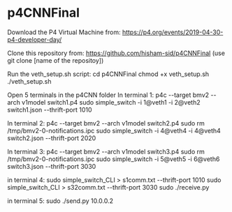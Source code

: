 # p4CNNFinal

Download the P4 Virtual Machine from: https://p4.org/events/2019-04-30-p4-developer-day/

Clone this repository from: https://github.com/hisham-sid/p4CNNFinal (use git clone [name of the repositoy])

Run the veth_setup.sh script: 
  cd p4CNNFinal
  chmod +x veth_setup.sh 
  ./veth_setup.sh
  
Open 5 terminals in the p4CNN folder
In terminal 1:
  p4c --target bmv2 --arch v1model switch1.p4 
  sudo simple_switch -i 1@veth1 -i 2@veth2 switch1.json --thrift-port 1010
  
In terminal 2:
  p4c --target bmv2 --arch v1model switch2.p4 
  sudo rm /tmp/bmv2-0-notifications.ipc
  sudo simple_switch -i 4@veth4 -i 4@veth4 switch2.json --thrift-port 2020
  
In terminal 3:
  p4c --target bmv2 --arch v1model switch3.p4
  sudo rm /tmp/bmv2-0-notifications.ipc
  sudo simple_switch -i 5@veth5 -i 6@veth6 switch3.json --thrift-port 3030
  
in terminal 4:
  sudo simple_switch_CLI > s1comm.txt --thrift-port 1010
  sudo simple_switch_CLI > s32comm.txt --thrift-port 3030
  sudo ./receive.py

in terminal 5:
  sudo ./send.py 10.0.0.2 <your-image-name>
  
